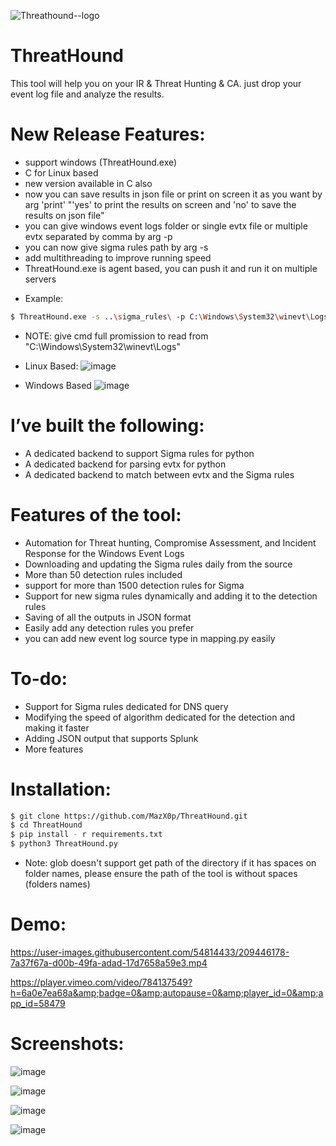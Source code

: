 ![Threathound--logo](https://user-images.githubusercontent.com/54814433/209755888-4677f99a-760d-47ea-8764-6994670805a7.png)

# ThreatHound

This tool will help you on your IR & Threat Hunting & CA. just drop your event log file and analyze the results. 

# New Release Features:
- support windows (ThreatHound.exe)
- C for Linux based 
- new version available in C also
- now you can save results in json file or print on screen it as you want by arg 'print' "'yes' to print the results on screen and 'no' to save the results on json file"
- you can give windows event logs folder or single evtx file or multiple evtx separated by comma by arg -p 
- you can now give sigma rules path by arg -s 
- add multithreading to improve running speed
- ThreatHound.exe is agent based, you can push it and run it on multiple servers

* Example:

```sh
$ ThreatHound.exe -s ..\sigma_rules\ -p C:\Windows\System32\winevt\Logs\ -print no
``` 
* NOTE: give cmd full promission to read from "C:\Windows\System32\winevt\Logs\"


* Linux Based:
![image](https://user-images.githubusercontent.com/54814433/209744293-47ed18da-805f-405e-b37a-099085b4574f.png)

* Windows Based
![image](https://user-images.githubusercontent.com/54814433/209751985-bc3b970d-f40b-434a-9538-e76263d75cfd.png)


# I’ve built the following:
- A dedicated backend to support Sigma rules for python
- A dedicated backend for parsing evtx for python 
- A dedicated backend to match between evtx and the Sigma rules

# Features of the tool:
- Automation for Threat hunting, Compromise Assessment, and Incident Response for the Windows Event Logs
- Downloading and updating the Sigma rules daily from the source
- More than 50 detection rules included
- support for more than 1500 detection rules for Sigma
- Support for new sigma rules dynamically and adding it to the detection rules
- Saving of all the outputs in JSON format
- Easily add any detection rules you prefer 
- you can add new event log source type in mapping.py easily 

# To-do:
- Support for Sigma rules dedicated for DNS query 
- Modifying the speed of algorithm dedicated for the detection and making it faster
- Adding JSON output that supports Splunk
- More features

# Installation:
```sh
$ git clone https://github.com/MazX0p/ThreatHound.git
$ cd ThreatHound
$ pip install - r requirements.txt
$ python3 ThreatHound.py
```
* Note: glob doesn't support get path of the directory if it has spaces on folder names, please ensure the path of the tool is without spaces (folders names)



# Demo:

https://user-images.githubusercontent.com/54814433/209446178-7a37f67a-d00b-49fa-adad-17d7658a59e3.mp4

https://player.vimeo.com/video/784137549?h=6a0e7ea68a&amp;badge=0&amp;autopause=0&amp;player_id=0&amp;app_id=58479


# Screenshots:


![image](https://user-images.githubusercontent.com/54814433/209151453-26e657a2-6107-4830-8eea-271af89933ba.png)



![image](https://user-images.githubusercontent.com/54814433/209151521-576115be-44af-4154-b8bc-6265a19a1a65.png)



![image](https://user-images.githubusercontent.com/54814433/209151757-211fb18f-5c0a-42f0-8efb-788d7a48040a.png)


![image](https://user-images.githubusercontent.com/54814433/209151977-07943765-3707-4e18-9aff-b9c2236086a1.png)


